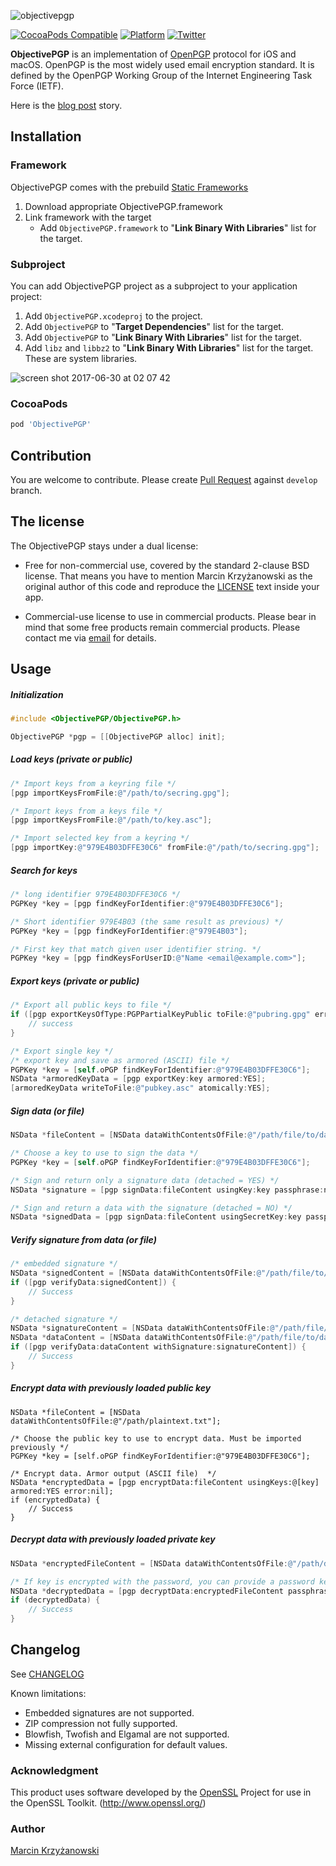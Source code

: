 ![objectivepgp](https://user-images.githubusercontent.com/758033/27697465-a355ca34-5cf4-11e7-9470-ee1ee98eedd9.png)

[![CocoaPods Compatible](https://img.shields.io/cocoapods/v/ObjectivePGP.svg)](https://cocoapods.org/pods/ObjectivePGP)
[![Platform](https://img.shields.io/cocoapods/p/ObjectivePGP.svg?style=flat)](http://cocoadocs.org/docsets/ObjectivePGP)
[![Twitter](https://img.shields.io/badge/twitter-@krzyzanowskim-blue.svg?style=flat)](http://twitter.com/krzyzanowskim)


**ObjectivePGP** is an implementation of [OpenPGP](https://en.wikipedia.org/wiki/Pretty_Good_Privacy#OpenPGP) protocol for iOS and macOS. OpenPGP is the most widely used email encryption standard. It is defined by the OpenPGP Working Group of the Internet Engineering Task Force (IETF).

Here is the [blog post](http://blog.krzyzanowskim.com/2014/07/31/short-story-about-openpgp-for-ios-and-os-x-objectivepgp/) story.

## Installation

### Framework

ObjectivePGP comes with the prebuild [Static Frameworks](./Frameworks)

1. Download appropriate ObjectivePGP.framework
1. Link framework with the target
    - Add `ObjectivePGP.framework` to "**Link Binary With Libraries**" list for the target.

### Subproject

You can add ObjectivePGP project as a subproject to your application project:

1. Add `ObjectivePGP.xcodeproj` to the project.
1. Add `ObjectivePGP` to "**Target Dependencies**" list for the target.
1. Add `ObjectivePGP` to "**Link Binary With Libraries**" list for the target.
1. Add `libz` and `libbz2` to "**Link Binary With Libraries**" list for the target. These are system libraries.

![screen shot 2017-06-30 at 02 07 42](https://user-images.githubusercontent.com/758033/27715699-3a0dec74-5d39-11e7-8c6c-8b97fb70b33e.png)

### CocoaPods

```ruby
pod 'ObjectivePGP'
```

## Contribution

You are welcome to contribute. Please create [Pull Request](https://github.com/krzyzanowskim/ObjectivePGP/pulls) against `develop` branch.

## The license

The ObjectivePGP stays under a dual license:

- Free for non-commercial use, covered by the standard 2-clause BSD license. That means you have to mention Marcin Krzyżanowski as the original author of this code and reproduce the [LICENSE](./LICENSE.txt) text inside your app.

- Commercial-use license to use in commercial products. Please bear in mind that some free products remain commercial products. Please contact me via [email](http://www.krzyzanowskim.com) for details. 

## Usage

##### Initialization

```objective-c
#include <ObjectivePGP/ObjectivePGP.h>

ObjectivePGP *pgp = [[ObjectivePGP alloc] init];
```

##### Load keys (private or public)

```objective-c
/* Import keys from a keyring file */
[pgp importKeysFromFile:@"/path/to/secring.gpg"];

/* Import keys from a keys file */
[pgp importKeysFromFile:@"/path/to/key.asc"];

/* Import selected key from a keyring */
[pgp importKey:@"979E4B03DFFE30C6" fromFile:@"/path/to/secring.gpg"];
```

##### Search for keys

```objective-c
/* long identifier 979E4B03DFFE30C6 */
PGPKey *key = [pgp findKeyForIdentifier:@"979E4B03DFFE30C6"];

/* Short identifier 979E4B03 (the same result as previous) */
PGPKey *key = [pgp findKeyForIdentifier:@"979E4B03"];

/* First key that match given user identifier string. */
PGPKey *key = [pgp findKeysForUserID:@"Name <email@example.com>"];
```

##### Export keys (private or public)

```objective-c
/* Export all public keys to file */
if ([pgp exportKeysOfType:PGPPartialKeyPublic toFile:@"pubring.gpg" error:nil]) {
    // success
}

/* Export single key */
/* export key and save as armored (ASCII) file */
PGPKey *key = [self.oPGP findKeyForIdentifier:@"979E4B03DFFE30C6"];
NSData *armoredKeyData = [pgp exportKey:key armored:YES];
[armoredKeyData writeToFile:@"pubkey.asc" atomically:YES];
```

##### Sign data (or file)

```objective-c
NSData *fileContent = [NSData dataWithContentsOfFile:@"/path/file/to/data.txt"];

/* Choose a key to use to sign the data */
PGPKey *key = [self.oPGP findKeyForIdentifier:@"979E4B03DFFE30C6"];

/* Sign and return only a signature data (detached = YES) */
NSData *signature = [pgp signData:fileContent usingKey:key passphrase:nil detached:YES error:nil];

/* Sign and return a data with the signature (detached = NO) */
NSData *signedData = [pgp signData:fileContent usingSecretKey:key passphrase:nil detached:NO error:nil];
```

##### Verify signature from data (or file)

```objective-c
/* embedded signature */
NSData *signedContent = [NSData dataWithContentsOfFile:@"/path/file/to/data.signed"];
if ([pgp verifyData:signedContent]) {
    // Success
}

/* detached signature */
NSData *signatureContent = [NSData dataWithContentsOfFile:@"/path/file/to/signature"];
NSData *dataContent = [NSData dataWithContentsOfFile:@"/path/file/to/data.txt"];
if ([pgp verifyData:dataContent withSignature:signatureContent]) {
    // Success
}
```

##### Encrypt data with previously loaded public key

```
NSData *fileContent = [NSData dataWithContentsOfFile:@"/path/plaintext.txt"];

/* Choose the public key to use to encrypt data. Must be imported previously */
PGPKey *key = [self.oPGP findKeyForIdentifier:@"979E4B03DFFE30C6"];

/* Encrypt data. Armor output (ASCII file)  */
NSData *encryptedData = [pgp encryptData:fileContent usingKeys:@[key] armored:YES error:nil];
if (encryptedData) {
    // Success
}
```

##### Decrypt data with previously loaded private key
    
```objective-c
NSData *encryptedFileContent = [NSData dataWithContentsOfFile:@"/path/data.enc"];

/* If key is encrypted with the password, you can provide a password key here. */
NSData *decryptedData = [pgp decryptData:encryptedFileContent passphrase:nil error:nil];
if (decryptedData) {
    // Success
}
```

## Changelog

See [CHANGELOG](./CHANGELOG)

Known limitations:

- Embedded signatures are not supported.
- ZIP compression not fully supported.
- Blowfish, Twofish and Elgamal are not supported.
- Missing external configuration for default values.

### Acknowledgment

This product uses software developed by the [OpenSSL](http://www.openssl.org/) Project for use in the OpenSSL Toolkit. (http://www.openssl.org/)

### Author

[Marcin Krzyżanowski](http://krzyzanowskim.com)